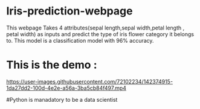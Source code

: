 # Iris-prediction-webpage
This webpage Takes 4 attributes(sepal length,sepal width,petal length , petal width) as inputs and predict the type of iris flower category it belongs to.
This model is a classification model with 96% accuracy.
# This is the demo :

https://user-images.githubusercontent.com/72102234/142374915-1da27dd2-100d-4e2e-a56a-3ba5cb84f497.mp4



#Python is manadatory to be a data scientist
